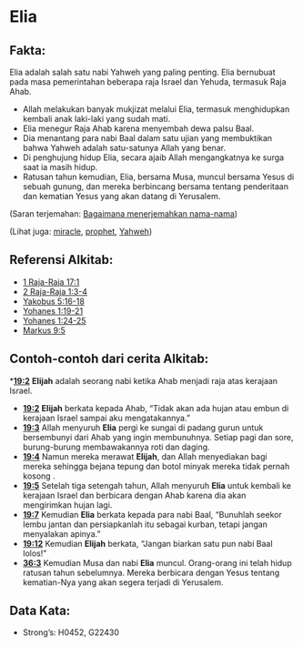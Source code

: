 # Elia

## Fakta:

Elia adalah salah satu nabi Yahweh yang paling penting. Elia bernubuat pada masa pemerintahan beberapa raja Israel dan Yehuda, termasuk Raja Ahab.

* Allah melakukan banyak mukjizat melalui Elia, termasuk menghidupkan kembali anak laki-laki yang sudah mati.
* Elia menegur Raja Ahab karena menyembah dewa palsu Baal.
* Dia menantang para nabi Baal dalam satu ujian yang membuktikan bahwa Yahweh adalah satu-satunya Allah yang benar.
* Di penghujung hidup Elia, secara ajaib Allah mengangkatnya ke surga saat ia masih hidup.
* Ratusan tahun kemudian, Elia, bersama Musa, muncul bersama Yesus di sebuah gunung, dan mereka berbincang bersama tentang penderitaan dan kematian Yesus yang akan datang di Yerusalem.

(Saran terjemahan: [Bagaimana menerjemahkan nama-nama](rc://en/ta/man/translate/translate-names))

(Lihat juga: [miracle](../kt/miracle.md), [prophet](../kt/prophet.md), [Yahweh](../kt/yahweh.md))

## Referensi Alkitab:

* [1 Raja-Raja 17:1](rc://en/tn/help/1ki/17/01)
* [2 Raja-Raja 1:3-4](rc://en/tn/help/2ki/01/03)
* [Yakobus 5:16-18](rc://en/tn/help/jas/05/16)
* [Yohanes 1:19-21](rc://en/tn/help/jhn/01/19)
* [Yohanes 1:24-25](rc://en/tn/help/jhn/01/24)
* [Markus 9:5](rc://en/tn/help/mrk/09/05)

## Contoh-contoh dari cerita Alkitab:

*__[19:2](rc://en/tn/help/obs/19/02)__ __Elijah__ adalah seorang nabi ketika Ahab menjadi raja atas kerajaan Israel.
* __[19:2](rc://en/tn/help/obs/19/02)__ __Elijah__ berkata kepada Ahab, “Tidak akan ada hujan atau embun di kerajaan Israel sampai aku mengatakannya.”
* __[19:3](rc://en/tn/help/obs/19/03)__ Allah menyuruh __Elia__ pergi ke sungai di padang gurun untuk bersembunyi dari Ahab yang ingin membunuhnya. Setiap pagi dan sore, burung-burung membawakannya roti dan daging.
* __[19:4](rc://en/tn/help/obs/19/04)__ Namun mereka merawat __Elijah__, dan Allah menyediakan bagi mereka sehingga bejana tepung dan botol minyak mereka tidak pernah kosong .
* __[19:5](rc://en/tn/help/obs/19/05)__ Setelah tiga setengah tahun, Allah menyuruh __Elia__ untuk kembali ke kerajaan Israel dan berbicara dengan Ahab karena dia akan mengirimkan hujan lagi.
* __[19:7](rc://en/tn/help/obs/19/07)__ Kemudian __Elia__ berkata kepada para nabi Baal, “Bunuhlah seekor lembu jantan dan persiapkanlah itu sebagai kurban, tetapi jangan menyalakan apinya.” 
* __[19:12](rc://en/tn/help/obs/19/12)__ Kemudian __Elijah__ berkata, “Jangan biarkan satu pun nabi Baal lolos!”
* __[36:3](rc://en/tn/help/obs/36/03)__ Kemudian Musa dan nabi __Elia__ muncul. Orang-orang ini telah hidup ratusan tahun sebelumnya. Mereka berbicara dengan Yesus tentang kematian-Nya yang akan segera terjadi di Yerusalem.

## Data Kata:

* Strong’s: H0452, G22430
